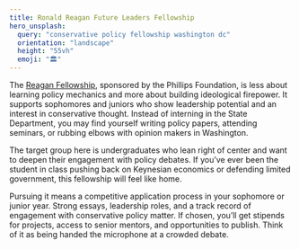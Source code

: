 ```yaml
---
title: Ronald Reagan Future Leaders Fellowship
hero_unsplash:
  query: "conservative policy fellowship washington dc"
  orientation: "landscape"
  height: "55vh"
  emoji: "🏛️"
---
```


The [Reagan Fellowship](http://www.thephillipsfoundation.org/futureleaders.htm), sponsored by the Phillips Foundation, is less about learning policy mechanics and more about building ideological firepower. It supports sophomores and juniors who show leadership potential and an interest in conservative thought. Instead of interning in the State Department, you may find yourself writing policy papers, attending seminars, or rubbing elbows with opinion makers in Washington.

The target group here is undergraduates who lean right of center and want to deepen their engagement with policy debates. If you’ve ever been the student in class pushing back on Keynesian economics or defending limited government, this fellowship will feel like home.

Pursuing it means a competitive application process in your sophomore or junior year. Strong essays, leadership roles, and a track record of engagement with conservative policy matter. If chosen, you’ll get stipends for projects, access to senior mentors, and opportunities to publish. Think of it as being handed the microphone at a crowded debate.